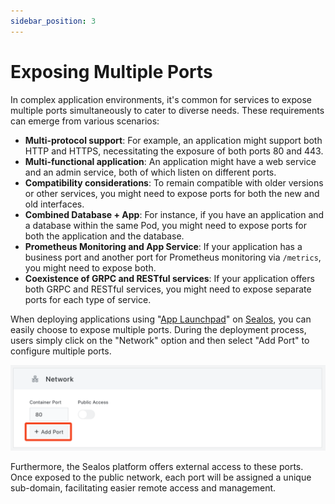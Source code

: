 ```yaml
---
sidebar_position: 3
---
```


# Exposing Multiple Ports

In complex application environments, it's common for services to expose multiple ports simultaneously to cater to diverse needs. These requirements can emerge from various scenarios:

+ **Multi-protocol support**: For example, an application might support both HTTP and HTTPS, necessitating the exposure of both ports 80 and 443.
+ **Multi-functional application**: An application might have a web service and an admin service, both of which listen on different ports.
+ **Compatibility considerations**: To remain compatible with older versions or other services, you might need to expose ports for both the new and old interfaces.
+ **Combined Database + App**: For instance, if you have an application and a database within the same Pod, you might need to expose ports for both the application and the database.
+ **Prometheus Monitoring and App Service**: If your application has a business port and another port for Prometheus monitoring via `/metrics`, you might need to expose both.
+ **Coexistence of GRPC and RESTful services**: If your application offers both GRPC and RESTful services, you might need to expose separate ports for each type of service.

When deploying applications using "[App Launchpad](/platform-components/applaunchpad.md)" on [Sealos](https://cloud.sealos.io), you can easily choose to expose multiple ports. During the deployment process, users simply click on the "Network" option and then select "Add Port" to configure multiple ports.

![](./images/multi-ports1.png)

Furthermore, the Sealos platform offers external access to these ports. Once exposed to the public network, each port will be assigned a unique sub-domain, facilitating easier remote access and management.